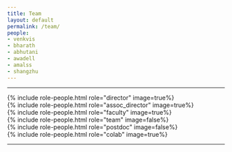 ```yaml
---
title: Team
layout: default
permalink: /team/
people:
- venkvis
- bharath
- abhutani
- awadell
- amalss
- shangzhu
---
```

<hr>

<section class="people">
    {% include role-people.html role="director" image=true%}
</section>
<section class="people">
    {% include role-people.html role="assoc_director" image=true%}
</section>
<section class="people">
    {% include role-people.html role="faculty" image=true%}
</section>
<section class="people">
    {% include role-people.html role="team" image=false%}
</section>
<section class="people">
    {% include role-people.html role="postdoc" image=false%}
</section>
<section class="people">
    {% include role-people.html role="colab" image=true%}
</section>

<hr>